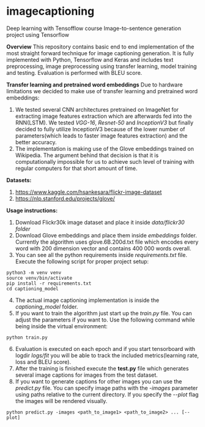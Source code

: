 # imagecaptioning
Deep learning with Tensofflow course
Image-to-sentence generation project using Tensorflow

**Overview**
This repository contains basic end to end implementation of the most straight forward technique for image captioning generation. It is fully implemented with Python, Tensorflow and Keras and includes text preprocessing, image preprocessing using transfer learning, model training and testing. Evaluation is performed with BLEU score.

**Transfer learning and pretrained word embeddings**
Due to hardware limitations we decided to make use of transfer learning and pretrained word embeddings:
1. We tested several CNN architectures pretrained on ImageNet for extracting image features extraction which are afterwards fed into the RNN(LSTM). We tested *VGG-16*, *Resnet-50* and *InceptionV3* but finally decided to fully utilize InceptionV3 because of the lower number of parameters(which leads to faster image features extraction) and the better accuracy.
2. The implementation is making use of the Glove embeddings trained on Wikipedia. The argument behind that decision is that it is computationally impossible for us to achieve such level of training with regular computers for that short amount of time.

**Datasets:**
1. https://www.kaggle.com/hsankesara/flickr-image-dataset
2. https://nlp.stanford.edu/projects/glove/

**Usage instructions:**
1. Download Flickr30k image dataset and place it inside *data/flickr30 folder*
2. Download Glove embeddings and place them inside *embeddings* folder. Currently the algorithm uses glove.6B.200d.txt file which encodes every word with 200 dimension vector and contains 400 000 words overall.
3. You can see all the python requirements inside *requirements.txt* file. Execute the following script for proper project setup:
```
python3 -m venv venv
source venv/bin/activate
pip install -r requirements.txt
cd captioning_model
```
4. The actual image captioning implementation is inside the *captioning_model* folder.
5. If you want to train the algorithm just start up the *train.py* file. You can adjust the parameters if you want to. Use the following command while being inside the virtual environment:
```
python train.py
```
6. Evaluation is executed on each epoch and if you start tensorboard with logdir *logs/fit* you will be able to track the included metrics(learning rate, loss and BLEU score).
7. After the training is finished execute the **test.py** file which generates several image captions for images from the test dataset.
8. If you want to generate captions for other images you can use the *predict.py* file. You can specify image paths with the *-images* parameter using paths relative to the current directory. If you specify the *--plot* flag the images will be rendered visually.
```
python predict.py -images <path_to_image1> <path_to_image2> ... [--plot]
```